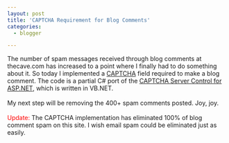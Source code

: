 ```yaml
---
layout: post
title: 'CAPTCHA Requirement for Blog Comments'
categories:
  - blogger

---
```


The number of spam messages received through blog comments at thecave.com has increased to a point where I finally had to do something about it.  So today I implemented a <a href="http://en.wikipedia.org/wiki/Captcha">CAPTCHA</a> field required to make a blog comment.  The code is a partial C# port of the <a href="http://www.codeproject.com/aspnet/CaptchaControl.asp">CAPTCHA Server Control for ASP.NET</a>, which is written in VB.NET.<br /><br />My next step will be removing the 400+ spam comments posted.  Joy, joy.<br /><br /><span style="color:red">Update:</span> The CAPTCHA implementation has eliminated 100% of blog comment spam on this site.  I wish email spam could be eliminated just as easily.
